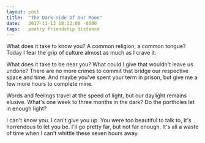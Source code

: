 ```yaml
---
layout: post
title:  "The Dark-side Of Our Moon"
date:   2017-11-13 18:22:00 -0500
tags:   poetry friendship distance
---
```


What does it take to know you? A common religion, a common tongue?
Today I fear the grip of culture almost as much as I crave it.

What does it take to be near you? What could I give that wouldn't leave us undone?
There are no more crimes to commit that bridge our respective space and time.
And maybe you've spent your term in prison, but give me a few more hours to complete mine.

Words and feelings travel at the speed of light, but our daylight remains elusive.
What's one week to three months in the dark? Do the portholes let in enough light?

I can't know you. I can't give you up.
You were too beautiful to talk to, It's horrendous to let you be.
I'll go pretty far, but not far enough. It's all a waste of time when I can't whittle these seven hours away.

